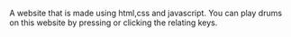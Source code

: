 A website that is made using html,css and javascript. You can play drums on this website by pressing or clicking the relating keys.

